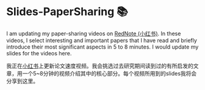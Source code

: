# Slides-PaperSharing 📚
I am updating my paper-sharing videos on [RedNote (小红书)](https://www.xiaohongshu.com/user/profile/6533982a000000002a03687e). In these videos, I select interesting and important papers that I have read and briefly introduce their most significant aspects in 5 to 8 minutes. I would update my slides for the videos here.

我正在[小红书](https://www.xiaohongshu.com/user/profile/6533982a000000002a03687e)上更新论文速度视频。我会挑选过去研究期间读到过的有所启发的文章，用一个5~8分钟的视频介绍其中的核心部分。每个视频所用到的slides我将会分享到这里。
